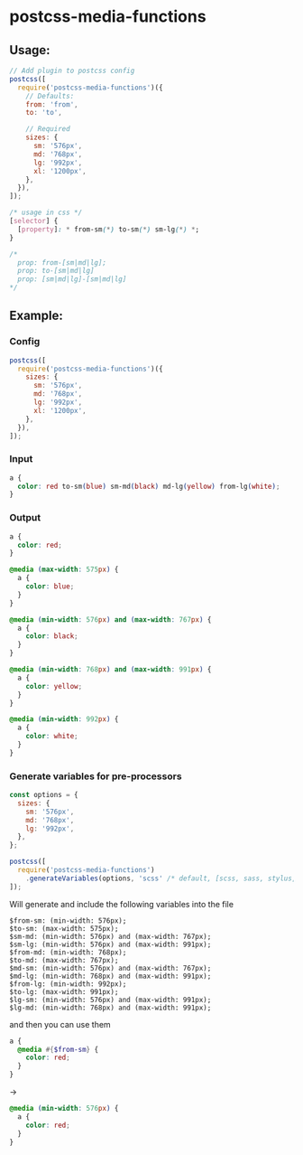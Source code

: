 # postcss-media-functions

## Usage:

```javascript
// Add plugin to postcss config
postcss([
  require('postcss-media-functions')({
    // Defaults:
    from: 'from',
    to: 'to',

    // Required
    sizes: {
      sm: '576px',
      md: '768px',
      lg: '992px',
      xl: '1200px',
    },
  }),
]);
```

```css
/* usage in css */
[selector] {
  [property]: * from-sm(*) to-sm(*) sm-lg(*) *;
}

/*
  prop: from-[sm|md|lg];
  prop: to-[sm|md|lg]
  prop: [sm|md|lg]-[sm|md|lg]
*/
```

## Example:

### Config

```javascript
postcss([
  require('postcss-media-functions')({
    sizes: {
      sm: '576px',
      md: '768px',
      lg: '992px',
      xl: '1200px',
    },
  }),
]);
```

### Input

```css
a {
  color: red to-sm(blue) sm-md(black) md-lg(yellow) from-lg(white);
}
```

### Output

```css
a {
  color: red;
}

@media (max-width: 575px) {
  a {
    color: blue;
  }
}

@media (min-width: 576px) and (max-width: 767px) {
  a {
    color: black;
  }
}

@media (min-width: 768px) and (max-width: 991px) {
  a {
    color: yellow;
  }
}

@media (min-width: 992px) {
  a {
    color: white;
  }
}
```

### Generate variables for pre-processors

```javascript
const options = {
  sizes: {
    sm: '576px',
    md: '768px',
    lg: '992px',
  },
};

postcss([
  require('postcss-media-functions')
    .generateVariables(options, 'scss' /* default, [scss, sass, stylus, less] */)
]);
```

Will generate and include the following variables into the file

```
$from-sm: (min-width: 576px);
$to-sm: (max-width: 575px);
$sm-md: (min-width: 576px) and (max-width: 767px);
$sm-lg: (min-width: 576px) and (max-width: 991px);
$from-md: (min-width: 768px);
$to-md: (max-width: 767px);
$md-sm: (min-width: 576px) and (max-width: 767px);
$md-lg: (min-width: 768px) and (max-width: 991px);
$from-lg: (min-width: 992px);
$to-lg: (max-width: 991px);
$lg-sm: (min-width: 576px) and (max-width: 991px);
$lg-md: (min-width: 768px) and (max-width: 991px);
```

and then you can use them

```scss
a {
  @media #{$from-sm} {
    color: red;
  }
}
```

->

```scss
@media (min-width: 576px) {
  a {
    color: red;
  }
}
```
